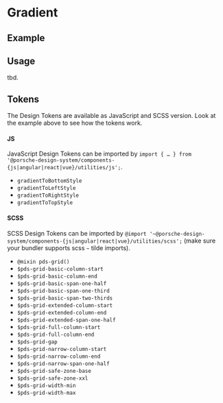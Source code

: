 # Gradient

<TableOfContents></TableOfContents>

## Example

<Playground :frameworkMarkup="codeExample">
</Playground>

## Usage

tbd.

## Tokens

The Design Tokens are available as JavaScript and SCSS version. Look at the example above to see how the tokens work.

#### JS

JavaScript Design Tokens can be imported by
`import { … } from '@porsche-design-system/components-{js|angular|react|vue}/utilities/js';`.

- `gradientToBottomStyle`
- `gradientToLeftStyle`
- `gradientToRightStyle`
- `gradientToTopStyle`

#### SCSS

SCSS Design Tokens can be imported by
`@import '~@porsche-design-system/components-{js|angular|react|vue}/utilities/scss';` (make sure your bundler supports
scss `~` tilde imports).

- `@mixin pds-grid()`
- `$pds-grid-basic-column-start`
- `$pds-grid-basic-column-end`
- `$pds-grid-basic-span-one-half`
- `$pds-grid-basic-span-one-third`
- `$pds-grid-basic-span-two-thirds`
- `$pds-grid-extended-column-start`
- `$pds-grid-extended-column-end`
- `$pds-grid-extended-span-one-half`
- `$pds-grid-full-column-start`
- `$pds-grid-full-column-end`
- `$pds-grid-gap`
- `$pds-grid-narrow-column-start`
- `$pds-grid-narrow-column-end`
- `$pds-grid-narrow-span-one-half`
- `$pds-grid-safe-zone-base`
- `$pds-grid-safe-zone-xxl`
- `$pds-grid-width-min`
- `$pds-grid-width-max`

<script lang="ts">
import Vue from 'vue';
import Component from 'vue-class-component';
import { getDesignTokensGradientCodeSamples } from '@porsche-design-system/shared';

@Component({
  components: {},
})
export default class Code extends Vue {
  codeExample = getDesignTokensGradientCodeSamples();
}
</script>
